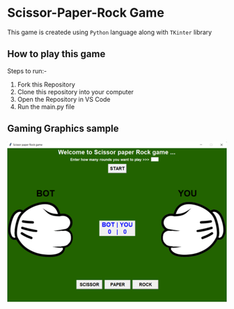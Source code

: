 # Scissor-Paper-Rock Game
This game is createde using `Python` language along with `TKinter` library
## How to play this game
Steps to run:- 
1. Fork this Repository
2. Clone this repository into your computer
3. Open the Repository in VS Code
4. Run the main.py file
## Gaming Graphics sample
<img align="left" src="./logos/game_graphics.png" alt="Scissor-Paper-Rock Game"/>
